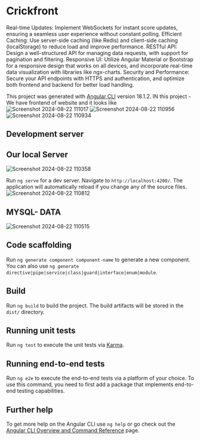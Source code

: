# Crickfront
Real-time Updates: Implement WebSockets for instant score updates, ensuring a seamless user experience without constant polling.
Efficient Caching: Use server-side caching (like Redis) and client-side caching (localStorage) to reduce load and improve performance.
RESTful API: Design a well-structured API for managing data requests, with support for pagination and filtering.
Responsive UI: Utilize Angular Material or Bootstrap for a responsive design that works on all devices, and incorporate real-time data visualization with libraries like ngx-charts.
Security and Performance: Secure your API endpoints with HTTPS and authentication, and optimize both frontend and backend for better load handling.

This project was generated with [Angular CLI](https://github.com/angular/angular-cli) version 18.1.2.
IN this project - We have frontend of website and it looks like
![Screenshot 2024-08-22 111017](https://github.com/user-attachments/assets/c9cbb740-0cb5-481a-a56d-47dc09327d6f)
![Screenshot 2024-08-22 110956](https://github.com/user-attachments/assets/7af5ca30-7727-4faf-b693-f78d561b5351)
![Screenshot 2024-08-22 110934](https://github.com/user-attachments/assets/d7bc1fdc-46a3-4c9e-bf7c-aa17fd548ebd)


## Development server
## Our local Server
![Screenshot 2024-08-22 110358](https://github.com/user-attachments/assets/46b61a01-c53b-4d7e-a136-b84be07f6d55)

Run `ng serve` for a dev server. Navigate to `http://localhost:4200/`. The application will automatically reload if you change any of the source files.
![Screenshot 2024-08-22 110812](https://github.com/user-attachments/assets/781411c2-edc9-4094-ae1e-b5ef875e85e7)


## MYSQL- DATA
![Screenshot 2024-08-22 110515](https://github.com/user-attachments/assets/66571f5a-e2bd-4636-a05d-8654a765f46a)


## Code scaffolding

Run `ng generate component component-name` to generate a new component. You can also use `ng generate directive|pipe|service|class|guard|interface|enum|module`.

## Build

Run `ng build` to build the project. The build artifacts will be stored in the `dist/` directory.

## Running unit tests

Run `ng test` to execute the unit tests via [Karma](https://karma-runner.github.io).

## Running end-to-end tests

Run `ng e2e` to execute the end-to-end tests via a platform of your choice. To use this command, you need to first add a package that implements end-to-end testing capabilities.

## Further help

To get more help on the Angular CLI use `ng help` or go check out the [Angular CLI Overview and Command Reference](https://angular.dev/tools/cli) page.
